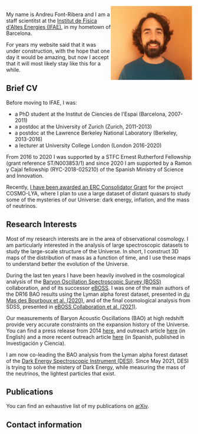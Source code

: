 <img src="FontRibera_Jan2021.jpg" width="220" height="200" style="float:right">

My name is Andreu Font-Ribera and I am a staff scientitst at the
<a href="http://www.ifae.es/eng/">Institut de Física d'Altes Energies (IFAE)</a>, in my hometown of Barcelona.

For years my website said that it was under construction, with the hope that one day it would be amazing, but now I accept that it will most likely stay like this for a while.

## Brief CV

Before moving to IFAE, I was:
  * a PhD student at the Institut de Ciencies de l'Espai (Barcelona, 2007-2011)
  * a postdoc at the University of Zurich (Zurich, 2011-2013)
  * a postdoc at the Lawrence Berkeley National Laboratory (Berkeley, 2013-2016)
  * a lecturer at University College London (London 2016-2020)

From 2016 to 2020 I was supported by a STFC Ernest Rutherford Fellowship (grant reference ST/N003853/1) and since 2020 I am supported by a Ramon y Cajal fellowship (RYC-2018-025210) of the Spanish Ministry of Science and Innovation.

Recently, <a href="https://www.ifae.es/news/2022/03/17/erc-consolidator-grant-awarded-to-andreu-font-ribera/"> I have been awarded an ERC Consolidator Grant</a> for the project COSMO-LYA, where I plan to use a large dataset of distant quasars to study some of the mysteries of our Universe: dark energy, inflation, and the mass of neutrinos.

## Research Interests

Most of my research interests are in the area of observational cosmology.
I am particularly interested in the analysis of large spectroscopic datasets to study the large-scale structure of the Universe. 
In short, I construct 3D maps of the distribution of mass as a function of time, and I use these maps to understand better the evolution of the Universe.

During the last ten years I have been heavily involved in the cosmological analysis of the <a href="http://www.sdss3.org/surveys/boss.php/">Baryon Oscillation Spectroscopic Survey (BOSS)</a> collaboration, and of its successor 
<a href="https://www.sdss.org/surveys/eboss/">eBOSS</a>.
I was one of the main authors of the DR16 BAO results using the Lyman alpha forest dataset, presented in <a href="https://arxiv.org/abs/2007.08995">du Mas des Bourboux et al. (2020)</a>, and of the final cosmological analysis from SDSS, presented in <a href="https://arxiv.org/abs/2007.08991">eBOSS Collaboration et al. (2021)</a>. 

Our measurements of Baryon Acoustic Oscillations (BAO) at high redshift provide 
very accurate constraints on the expansion history of the Universe. 
You can find a press release from 2014 
<a href="http://newscenter.lbl.gov/news-releases/2014/04/07/boss-quasars-measure-expansion">here</a>, 
and outreach article
<a href="http://www.earlyuniverse.org/the-universe-before-dark-energy/">here</a> (in English) and a more recent outreach article <a href="https://github.com/andreufont/andreufont.github.io/blob/master/eBOSS_IyC.pdf">here</a> (in Spanish, published in Investigación y Ciencia). 

I am now co-leading the BAO analysis from the Lyman alpha forest dataset of the 
<a href="http://desi.lbl.gov">Dark Energy Spectroscopic Instrument (DESI)</a>.
Since May 2021, DESI is trying to solve the mistery of Dark Energy, while measuring the mass of the neutrinos, the lightest particles that exist.
        
## Publications 
You can find an exhaustive list of my publications on 
<a href="https://arxiv.org/search/advanced?advanced=&terms-0-operator=AND&terms-0-term=font-ribera&terms-0-field=author&classification-physics_archives=all&classification-include_cross_list=exclude&date-filter_by=all_dates&date-year=&date-from_date=&date-to_date=&date-date_type=submitted_date&abstracts=hide&size=200&order=-announced_date_first">arXiv</a>.

## Contact information

<script language="JavaScript">
var username = "afont";
var hostname = "ifae.es";
var linktext = username + "@" + hostname ;
document.write("<a href='" + "mail" + "to:" + username + "@" + hostname + "'>" + linktext + "</a>");
</script>

